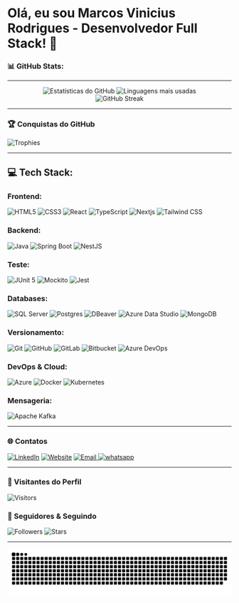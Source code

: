 # Olá, eu sou Marcos Vinicius Rodrigues - Desenvolvedor Full Stack! 🚀

### 📊 GitHub Stats:

---

<div align="center">
  <div>
    <img height="200" src="https://github-readme-stats.vercel.app/api?username=MarcosViniciusRodriguesEngSoft&show_icons=true&theme=dark&include_all_commits=true&count_private=true" alt="Estatísticas do GitHub"/>
    <img height="200" src="https://github-readme-stats.vercel.app/api/top-langs/?username=MarcosViniciusRodriguesEngSoft&layout=compact&langs_count=7&theme=dark" alt="Linguagens mais usadas"/>
  </div>
  <div>
    <img height="315" width="100%" src="https://github-readme-streak-stats.herokuapp.com?user=MarcosViniciusRodriguesEngSoft&theme=dark" alt="GitHub Streak"/>
  </div>
</div>

---

### 🏆 Conquistas do GitHub

![Trophies](https://github-profile-trophy.vercel.app/?username=MarcosViniciusRodriguesEngSoft&theme=dark)

---

## 💻 Tech Stack:

### Frontend:
![HTML5](https://img.shields.io/badge/HTML5-E34F26?style=for-the-badge&logo=html5&logoColor=white)
![CSS3](https://img.shields.io/badge/CSS3-%231572B6.svg?style=for-the-badge&logo=css3&logoColor=white)
![React](https://img.shields.io/badge/React-%2361DAFB.svg?style=for-the-badge&logo=react&logoColor=black)
![TypeScript](https://img.shields.io/badge/TypeScript-%23007ACC.svg?style=for-the-badge&logo=typescript&logoColor=white)
![Nextjs](https://img.shields.io/badge/nextjs-000000?style=for-the-badge&logo=nextdotjs&logoColor=white)
![Tailwind CSS](https://img.shields.io/badge/TailwindCSS-%2338B2AC.svg?style=for-the-badge&logo=tailwindcss&logoColor=white)

### Backend:
![Java](https://img.shields.io/badge/Java-007396.svg?style=for-the-badge&logo=openjdk&logoColor=white)
![Spring Boot](https://img.shields.io/badge/Spring%20Boot-6DB33F?style=for-the-badge&logo=springboot&logoColor=white)
![NestJS](https://img.shields.io/badge/nestjs-%23E0234E.svg?style=for-the-badge&logo=nestjs&logoColor=white)

### Teste:
![JUnit 5](https://img.shields.io/badge/JUnit-FF0000?style=for-the-badge&logo=junit5&logoColor=red&color=28A745)
![Mockito](https://img.shields.io/badge/Mockito-28A745?style=for-the-badge&logo=mockito&logoColor=white)
![Jest](https://img.shields.io/badge/-jest-%23C21325?style=for-the-badge&logo=jest&logoColor=white)

### Databases:
![SQL Server](https://img.shields.io/badge/SQL%20Server-CC2927?style=for-the-badge&logo=microsoftsqlserver&logoColor=white)
![Postgres](https://img.shields.io/badge/postgres-%23316192.svg?style=for-the-badge&logo=postgresql&logoColor=white)
![DBeaver](https://img.shields.io/badge/DBeaver-4B3621?style=for-the-badge&logo=dbeaver&logoColor=white)
![Azure Data Studio](https://img.shields.io/badge/Azure%20Data%20Studio-0078D4?style=for-the-badge&logo=microsoft-azure&logoColor=white)
![MongoDB](https://img.shields.io/badge/MongoDB-%234ea94b.svg?style=for-the-badge&logo=mongodb&logoColor=white)

### Versionamento:
![Git](https://img.shields.io/badge/Git-F05032?style=for-the-badge&logo=git&logoColor=white)
![GitHub](https://img.shields.io/badge/GitHub-181717?style=for-the-badge&logo=github&logoColor=white)
![GitLab](https://img.shields.io/badge/GitLab-FCA121?style=for-the-badge&logo=gitlab&logoColor=white)
![Bitbucket](https://img.shields.io/badge/Bitbucket-0052CC?style=for-the-badge&logo=bitbucket&logoColor=white)
![Azure DevOps](https://img.shields.io/badge/Azure%20DevOps-0078D4?style=for-the-badge&logo=azuredevops&logoColor=white)

### DevOps & Cloud:
![Azure](https://img.shields.io/badge/Azure-%23007FFF.svg?style=for-the-badge&logo=microsoft-azure&logoColor=white)
![Docker](https://img.shields.io/badge/docker-%230db7ed.svg?style=for-the-badge&logo=docker&logoColor=white)
![Kubernetes](https://img.shields.io/badge/kubernetes-%23326ce5.svg?style=for-the-badge&logo=kubernetes&logoColor=white)

### Mensageria:
![Apache Kafka](https://img.shields.io/badge/Apache%20Kafka-000?style=for-the-badge&logo=apachekafka)

<!-- ![Nginx](https://img.shields.io/badge/nginx-%23009639.svg?style=for-the-badge&logo=nginx&logoColor=white) -->
<!-- ![RabbitMQ](https://img.shields.io/badge/rabbitmq-FF6600?style=for-the-badge&logo=rabbitmq&logoColor=white) -->
<!-- ![Django](https://img.shields.io/badge/django-%23092E20.svg?style=for-the-badge&logo=django&logoColor=white) -->
<!-- ![Flask](https://img.shields.io/badge/flask-%23000.svg?style=for-the-badge&logo=flask&logoColor=white) -->
<!-- ![FastAPI](https://img.shields.io/badge/FastAPI-005571?style=for-the-badge&logo=fastapi) -->
<!-- ![NodeJS](https://img.shields.io/badge/node.js-6DA55F?style=for-the-badge&logo=node.js&logoColor=white) -->
<!-- ![Express.js](https://img.shields.io/badge/express.js-%23404d59.svg?style=for-the-badge&logo=express&logoColor=%2361DAFB) -->
<!-- ![GraphQL](https://img.shields.io/badge/-GraphQL-E10098?style=for-the-badge&logo=graphql&logoColor=white) -->
<!-- ![Socket.io](https://img.shields.io/badge/Socket.io-black?style=for-the-badge&logo=socket.io&badgeColor=010101) -->
<!-- ![Python](https://img.shields.io/badge/python-3670A0?style=for-the-badge&logo=python&logoColor=ffdd54) -->
<!-- ![Flask](https://img.shields.io/badge/flask-%23000.svg?style=for-the-badge&logo=flask&logoColor=white) -->
<!-- ![FastAPI](https://img.shields.io/badge/FastAPI-005571?style=for-the-badge&logo=fastapi)  -->
<!-- ![Keras](https://img.shields.io/badge/Keras-%23D00000.svg?style=for-the-badge&logo=Keras&logoColor=white) -->
<!-- ![Matplotlib](https://img.shields.io/badge/Matplotlib-%23ffffff.svg?style=for-the-badge&logo=Matplotlib&logoColor=black)  -->
<!-- ![NumPy](https://img.shields.io/badge/numpy-%23013243.svg?style=for-the-badge&logo=numpy&logoColor=white)  -->
<!-- ![Pandas](https://img.shields.io/badge/pandas-%23150458.svg?style=for-the-badge&logo=pandas&logoColor=white)  -->
<!-- ![TensorFlow](https://img.shields.io/badge/TensorFlow-%23FF6F00.svg?style=for-the-badge&logo=TensorFlow&logoColor=white) -->
<!-- ![scikit-learn](https://img.shields.io/badge/scikit--learn-%23F7931E.svg?style=for-the-badge&logo=scikit-learn&logoColor=white) -->
<!-- ![Scipy](https://img.shields.io/badge/SciPy-%230C55A5.svg?style=for-the-badge&logo=scipy&logoColor=%white) -->
<!-- ![Neo4J](https://img.shields.io/badge/Neo4j-008CC1?style=for-the-badge&logo=neo4j&logoColor=white) -->
<!-- ![Redis](https://img.shields.io/badge/redis-%23DD0031.svg?style=for-the-badge&logo=redis&logoColor=white) -->
<!-- ![ElasticSearch](https://img.shields.io/badge/-ElasticSearch-005571?style=for-the-badge&logo=elasticsearch) -->
<!-- ![SQLite](https://img.shields.io/badge/sqlite-%2307405e.svg?style=for-the-badge&logo=sqlite&logoColor=white) -->
<!-- ![MySQL](https://img.shields.io/badge/mysql-%2300000f.svg?style=for-the-badge&logo=mysql&logoColor=white) -->

---

### 🌐 Contatos

  [![LinkedIn](https://img.shields.io/badge/LinkedIn-%230077B5.svg?&style=for-the-badge&logo=linkedin&logoColor=white)](https://www.linkedin.com/in/marcosviniciusrodrigues-dev)
  [![Website](https://img.shields.io/badge/Website-%238A2BE2?style=for-the-badge&logo=next.js&logoColor=white)](https://portfolio-dev-marcos.netlify.app)
  <a href="mailto:marcos.vinicius.engsof@gmail.com" target="_blank">
    <img src="https://img.shields.io/badge/-Gmail-%23D44638?style=for-the-badge&logo=gmail&logoColor=white" alt="Email"/>
  </a>
  <a href="https://wa.me/5544998204407" title="Whatsapp" rel="nofollow">
    <img alt="whatsapp" src="https://camo.githubusercontent.com/904b9a232fa355dadbfaf51b241395f305f1e0110cb2967df18d2daf875faeec/68747470733a2f2f696d672e736869656c64732e696f2f62616467652f57686174734170702d3235443336363f7374796c653d666f722d7468652d6261646765266c6f676f3d7768617473617070266c6f676f436f6c6f723d7768697465" 
    data-canonical-src="https://img.shields.io/badge/WhatsApp-25D366?style=for-the-badge&amp;logo=whatsapp&amp;logoColor=white"/>
  </a>

---

### 👀 Visitantes do Perfil

![Visitors](https://profile-counter.glitch.me/MarcosViniciusRodriguesEngSoft/count.svg)

### 👥 Seguidores & Seguindo

![Followers](https://img.shields.io/github/followers/MarcosViniciusRodriguesEngSoft?style=social)
![Stars](https://img.shields.io/github/stars/MarcosViniciusRodriguesEngSoft?style=social)

---

![GitHub Contributions Snake](https://github.com/Platane/snk/raw/output/github-contribution-grid-snake.svg)
